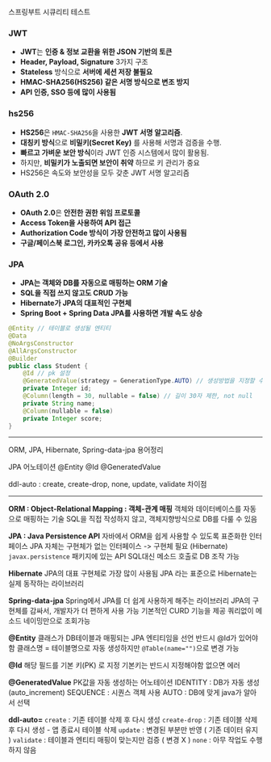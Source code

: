 스프링부트 시큐리티 테스트
### JWT
- **JWT**는 **인증 & 정보 교환을 위한 JSON 기반의 토큰**  
- **Header, Payload, Signature** 3가지 구조  
- **Stateless** 방식으로 **서버에 세션 저장 불필요**  
- **HMAC-SHA256(HS256) 같은 서명 방식으로 변조 방지**  
- **API 인증, SSO 등에 많이 사용됨**
### hs256
- **HS256**은 `HMAC-SHA256`을 사용한 **JWT 서명 알고리즘**.
- **대칭키 방식**으로 **비밀키(Secret Key)** 를 사용해 서명과 검증을 수행.
- **빠르고 가벼운 보안 방식**이라 JWT 인증 시스템에서 많이 활용됨.
- 하지만, **비밀키가 노출되면 보안이 취약** 하므로 키 관리가 중요
- HS256은 속도와 보안성을 모두 갖춘 JWT 서명 알고리즘

### OAuth 2.0
- **OAuth 2.0**은 **안전한 권한 위임 프로토콜**  
- **Access Token을 사용하여 API 접근**  
- **Authorization Code 방식이 가장 안전하고 많이 사용됨**  
- **구글/페이스북 로그인, 카카오톡 공유 등에서 사용**

### JPA
- **JPA는 객체와 DB를 자동으로 매핑하는 ORM 기술**  
- **SQL을 직접 쓰지 않고도 CRUD 가능**  
- **Hibernate가 JPA의 대표적인 구현체**  
- **Spring Boot + Spring Data JPA를 사용하면 개발 속도 상승**

```java
@Entity // 테이블로 생성될 엔티티
@Data
@NoArgsConstructor
@AllArgsConstructor
@Builder
public class Student {
	@Id // pk 설정
	@GeneratedValue(strategy = GenerationType.AUTO) // 생성방법을 지정할 수 있음, 오토는 mysql에서 auto_increment 대신, java측에서 자동으로 생성해 부여한다
	private Integer id;
	@Column(length = 30, nullable = false) // 길이 30자 제한, not null
	private String name;
	@Column(nullable = false)
	private Integer score;
}
```


---

ORM, JPA, Hibernate, Spring-data-jpa 용어정리

JPA 어노테이션
@Entity
@Id
@GeneratedValue

ddl-auto : create, create-drop, none, update, validate 차이점

---

**ORM : Object-Relational Mapping : 객체-관계 매핑**
객체와 데이터베이스를 자동으로 매핑하는 기술
SQL을 직접 작성하지 않고, 객체지향방식으로 DB를 다룰 수 있음

**JPA : Java Persistence API**
자바에서 ORM을 쉽게 사용할 수 있도록 표준화한 인터페이스
JPA 자체는 구현체가 없는 인터페이스 -> 구현체 필요 (Hibernate)
`javax.persistence` 패키지에 있는 API
SQL대신 메소드 호출로 DB 조작 가능

**Hibernate**
JPA의 대표 구현체로 가장 많이 사용됨
JPA 라는 표준으로 Hibernate는 실제 동작하는 라이브러리

**Spring-data-jpa**
Spring에서 JPA를 더 쉽게 사용하게 해주는 라이브러리
JPA의 구현체를 감싸서, 개발자가 더 편하게 사용 가능
기본적인 CURD 기능을 제공
쿼리없이 메소드 네이밍만으로 조회가능

**@Entity**
클래스가 DB테이블과 매핑되는 JPA 엔티티임을 선언
반드시 @Id가 있어야 함
클래스명 = 테이블명으로 자동 생성하지만 `@Table(name="")`으로 변경 가능

**@Id**
해당 필드를 기본 키(PK) 로 지정
기본키는 반드시 지정해야함 없으면 에러

**@GeneratedValue**
PK값을 자동 생성하는 어노테이션
IDENTITY : DB가 자동 생성 (auto_increment)
SEQUENCE : 시퀀스 객체 사용
AUTO : DB에 맞게 java가 알아서 선택

**ddl-auto=**
`create` : 기존 테이블 삭제 후 다시 생성
`create-drop` : 기존 테이블 삭제후 다시 생성 - 앱 종료시 테이블 삭제 
`update` : 변경된 부분만 반영 ( 기존 데이터 유지 )
`validate` : 테이블과 엔티티 매핑이 맞는지만 검증 ( 변경 X )
`none` : 아무 작업도 수행하지 않음